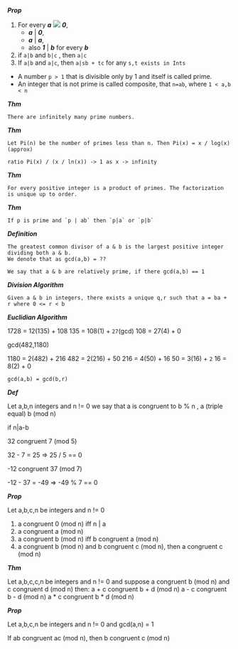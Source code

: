 ___Prop___

1. For every ___a___ ![](https://raw.githubusercontent.com/rugbyprof/CMPS-Cryptography/master/symbols/neq.gif) ___0___, 
    - ___a___ | ___0___, 
    - ___a___ | ___a___, 
    - also ___1___ | ___b___ for every ___b___
2. if `a|b` and `b|c` , then `a|c`
3. If `a|b` and `a|c`, then `a|sb + tc` for any `s,t exists in Ints`

- A number `p > 1` that is divisible only by 1 and itself is called prime.
- An integer that is not prime is called composite, that `n=ab`, where `1 < a,b < n`

___Thm___
```
There are infinitely many prime numbers.
```

___Thm___
```
Let Pi(n) be the number of primes less than n. Then Pi(x) = x / log(x) (approx)

ratio Pi(x) / (x / ln(x)) -> 1 as x -> infinity

```

___Thm___
```
For every positive integer is a product of primes. The factorization is unique up to order.

```

___Thm___
```
If p is prime and `p | ab` then `p|a` or `p|b`

```

___Definition___ 

```
The greatest common divisor of a & b is the largest positive integer dividing both a & b.
We denote that as gcd(a,b) = ??
```

```
We say that a & b are relatively prime, if there gcd(a,b) == 1
```

___Division Algorithm___

```
Given a & b in integers, there exists a unique q,r such that a = ba + r where 0 <= r < b
```

___Euclidian Algorithm___

1728 = 12(135) + 108
135 = 108(1) + `27`(gcd)
108 = 27(4) + 0

gcd(482,1180)

1180 = 2(482) + 216
482 = 2(216) + 50
216 = 4(50) + 16
50 = 3(16) + `2`
16 = 8(2) + 0

`gcd(a,b) = gcd(b,r)`

___Def___

Let a,b,n integers and n != 0
we say that a is congruent to b % n , a (triple equal) b (mod n)

if n|a-b 

32 congruent 7 (mod 5)

32 - 7 = 25 => 25 / 5 == 0

-12 congruent 37 (mod 7)

-12 - 37 = -49 => -49 % 7 == 0

___Prop___

Let a,b,c,n be integers and n != 0
1. a congruent 0 (mod n) iff n | a
2. a congruent a (mod n)
3. a congruent b (mod n) iff b congruent a (mod n)
4. a congruent b (mod n) and b congruent c (mod n), then a congruent c (mod n)

___Thm___

Let a,b,c,c,n be integers and n != 0
and suppose a congruent b (mod n) and c congruent d (mod n)
then:
a + c congruent b + d (mod n)
a - c congruent b - d (mod n)
a * c congruent b * d (mod n)

___Prop___

Let a,b,c,n be integers and n != 0
and gcd(a,n) = 1

If ab congruent ac (mod n), then b congruent c (mod n)

